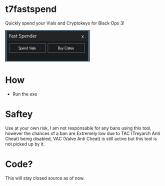 # t7fastspend
Quickly spend your Vials and Cryptokeys for Black Ops 3!

![Alt text](https://github.com/ssnob/t7fastspend/blob/main/fast%20spender.png?raw=true)

# How
* Run the exe

# Saftey
Use at your own risk, I am not responsable for any bans using this tool, however the chances of a ban are Extremely low due to TAC (Treyarch Anti Cheat) being disabled, VAC (Valve Anti Cheat) is still active but this tool is not picked up by it.

# Code?
This will stay closed source as of now.
